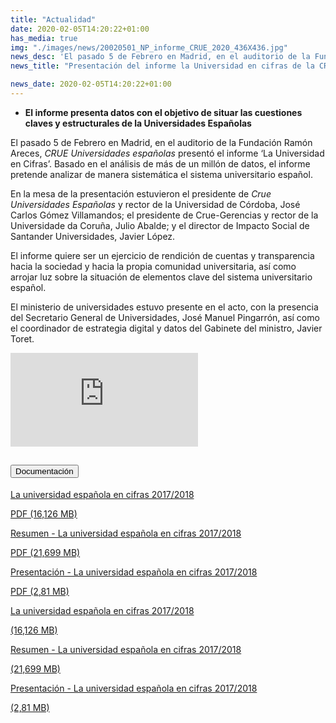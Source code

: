 ```yaml
---
title: "Actualidad"
date: 2020-02-05T14:20:22+01:00
has_media: true
img: "./images/news/20020501_NP_informe_CRUE_2020_436X436.jpg"
news_desc: 'El pasado 5 de Febrero en Madrid, en el auditorio de la Fundación Ramón Areces, CRUE Universidades españolas presentó el informe "La Universidad en Cifras".<b>Este contenido incluye:</b><i class="fa-solid fa-file-video"></i><i class="fal fa-file-</a><i class="fas fa-external-link-alt"></i> </a><i class="fas fa-external-link-alt"></i>_icon"></i>'
news_title: "Presentación del informe la Universidad en cifras de la CRUE"

news_date: 2020-02-05T14:20:22+01:00
---
```

<ul>
<li><b>El informe presenta datos con el objetivo de situar las cuestiones claves y estructurales de la Universidades Españolas</b></li>
</ul>
<p>El pasado 5 de Febrero en Madrid, en el auditorio de la Fundación Ramón Areces,<span>&nbsp;</span><em>CRUE Universidades españolas</em><span>&nbsp;</span>presentó el informe &lsquo;La Universidad en Cifras&rsquo;. Basado en el análisis de más de un millón de datos, el informe pretende analizar de manera sistemática el sistema universitario español.</p>
<p>En la mesa de la presentación estuvieron el presidente de<span>&nbsp;</span><em>Crue Universidades Españolas</em><span>&nbsp;</span>y rector de la Universidad de Córdoba, José Carlos Gómez Villamandos; el presidente de Crue-Gerencias y rector de la Universidade da Coruña, Julio Abalde; y el director de Impacto Social de Santander Universidades, Javier López.</p>
<p>El informe quiere ser un ejercicio de rendición de cuentas y transparencia hacia la sociedad y hacia la propia comunidad universitaria, así como arrojar luz sobre la situación de elementos clave del sistema universitario español.</p>
<p>El ministerio de universidades estuvo presente en el acto, con la presencia del Secretario General de Universidades, José Manuel Pingarrón, así como el coordinador de estrategia digital y datos del Gabinete del ministro, Javier Toret.</p>
    <section>
      <article>
          <div class="container">
              <div class="row">
                  <div class="col-12 my-4">
                    <div class="ratio ratio-16x9">
                        <iframe src="https://www.youtube.com/embed/CIMXd_Pp5dA" title="YouTube video player" frameborder="0" allow="accelerometer; autoplay; clipboard-write; encrypted-media; gyroscope; picture-in-picture" allowfullscreen></iframe>
                      </div>
                  </div>
              </div>
          </div>
      </article>
    </section>
<section>
    <article>
        <div class="container">
            <div class="row my-45 justify-content-md-center">
                <div class="col-md-10 content_collapse">
                    <div class="accordion accordion_alt" id="accordeonAlt">
                        <div class="accordion-item">
                            <h2 class="accordion-header" id="accordionAltHeading2">
                                <button class="accordion-button expanded" type="button" data-bs-toggle="collapse" data-bs-target="#accordionAlt2" aria-expanded="false" aria-controls="accordionAlt2">
                                    <span class="icon"><i class="fas fa-file-pdf"></i></span>Documentación
                                </button>
                            </h2>
                            <div id="accordionAlt2" class="accordion-collapse collapse show" aria-labelledby="accordionAltHeading2">
                                <div class="accordion-body">
                                    <div id="section_link">
                                        <div class="container-fluid sp">
                                            <div class="row w-100">
                                                <div class="col-lg-12 cards_download_cnt">
                                                    <div class="row jcc_mobile">
                                                        <div class="download_card">
                                                            <a class="card flex-column" href="{{<siteurl>}}documentos/pdf/news/CRUE_UEC_2017-2018.pdf" target="_blank">
                                                                <div class="card-header">
                                                                    <i class="fal fa-download"></i>
                                                                </div>
                                                                <div class="card-body">
                                                                    <p class="text_body">La universidad española en cifras 2017/2018</p>
                                                                    <p class="text_file">
                                                                        <i class="fal fa-file-pdf pdf_icon text-danger"></i> PDF (16,126 MB)
                                                                    </p>
                                                                </div>
                                                            </a>
                                                        </div>
														<div class="download_card">
                                                            <a class="card flex-column" href="{{<siteurl>}}documentos/pdf/news/Resumen_Ejecutivo_CRUE_UEC_2017-2018.pdf" target="_blank">
                                                                <div class="card-header">
                                                                    <i class="fal fa-download"></i>
                                                                </div>
                                                                <div class="card-body">
                                                                    <p class="text_body">Resumen - La universidad española en cifras 2017/2018</p>
                                                                    <p class="text_file">
                                                                        <i class="fal fa-file-pdf pdf_icon text-danger"></i> PDF (21,699 MB)
                                                                    </p>
                                                                </div>
                                                            </a>
                                                        </div>
														<div class="download_card">
                                                            <a class="card flex-column" href="{{<siteurl>}}documentos/pdf/news/Presentacion_CRUE_UEC_2017-2018.pdf" target="_blank">
                                                                <div class="card-header">
                                                                    <i class="fal fa-download"></i>
                                                                </div>
                                                                <div class="card-body">
                                                                    <p class="text_body">Presentación - La universidad española en cifras 2017/2018</p>
                                                                    <p class="text_file">
                                                                        <i class="fal fa-file-pdf pdf_icon text-danger"></i> PDF (2,81 MB)
                                                                    </p>
                                                                </div>
                                                            </a>
                                                        </div>
                                                    </div>
                                                </div>
                                                <!-- MOBILE VERSION WITH SLIDER -->
                                                <div class="col-12" id="section_box_download_card_slider">
                                                    <div class="swiper" id="slider_download_archive">
                                                        <div class="swiper-wrapper">
                                                        <div class="swiper-slide">
                                                            <div class="download_card">
                                                                <a class="card" href="{{<siteurl>}}documentos/pdf/news/CRUE_UEC_2017-2018.pdf" target="_blank">
                                                                    <div class="card-header">
                                                                        <i class="fal fa-download"></i>
                                                                    </div>
                                                                    <div class="card-body">
                                                                        <p class="text_body">La universidad española en cifras 2017/2018</p>
                                                                        <p class="text_file">
                                                                            <i class="fal fa-file-pdf pdf_icon"></i>(16,126 MB)
                                                                        </p>
                                                                    </div>
                                                                </a>
                                                            </div>
                                                        </div>
                                                        <div class="swiper-slide">
															<div class="download_card">
                                                                <a class="card" href="{{<siteurl>}}documentos/pdf/news/Resumen_Ejecutivo_CRUE_UEC_2017-2018.pdf" target="_blank">
                                                                    <div class="card-header">
                                                                        <i class="fal fa-download"></i>
                                                                    </div>
                                                                    <div class="card-body">
                                                                        <p class="text_body">Resumen - La universidad española en cifras 2017/2018</p>
                                                                        <p class="text_file">
                                                                            <i class="fal fa-file-pdf pdf_icon"></i>(21,699 MB)
                                                                        </p>
                                                                    </div>
                                                                </a>
                                                            </div>
                                                        </div>
                                                        <div class="swiper-slide">
															<div class="download_card">
                                                                <a class="card" href="{{<siteurl>}}documentos/pdf/news/Presentacion_CRUE_UEC_2017-2018.pdf" target="_blank">
                                                                    <div class="card-header">
                                                                        <i class="fal fa-download"></i>
                                                                    </div>
                                                                    <div class="card-body">
                                                                        <p class="text_body">Presentación - La universidad española en cifras 2017/2018</p>
                                                                        <p class="text_file">
                                                                            <i class="fal fa-file-pdf pdf_icon"></i>(2,81 MB)
                                                                        </p>
                                                                    </div>
                                                                </a>
                                                            </div>
                                                        </div>
                                                        </div>
                                                        <div class="swiper-pagination"></div>
                                                    </div>
                                                </div>
                                            </div>
                                        </div>
                                    </div>
                                </div>
                            </div>
                        </div>
                    </div>
                </div>
            </div>
        </div>
    </article> 
</section>